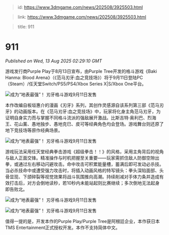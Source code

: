 > id: https://www.3dmgame.com/news/202508/3925503.html

> link: https://www.3dmgame.com/news/202508/3925503.html

> title: 911

# 911
_Published on Wed, 13 Aug 2025 02:29:10 GMT_

游戏发行商Purple Play于8月13日宣布，由Purple Tree开发的格斗游戏《Baki Hanma: Blood Arena》（《范马刃牙:血之竞技场》）将于9月11日登陆PC（Steam）/任天堂Switch/PS5/PS4/Xbox Series X|S/Xbox One平台。

![ 成为“地表最强”！ 刃牙格斗游戏9月11日发售](https://img.3dmgame.com/uploads/images/news/20250813/1755053647_420724_jpg_r.jpg)

本作改编自板垣惠介的漫画《刃牙》系列，其创作灵感源自该系列第三部《范马刃牙》的动画版本。在《范马刃牙:血之竞技场》中，玩家将化身主角范马刃牙，为证明自身实力而与掌握不同格斗流派的强敌展开激战。比斯吉特·奥利巴、烈海王、花山薰、愚地独步、愚地克巳、皮可等经典角色均会登场。游戏舞台则还原了地下竞技场等原作经典场景。

![ 成为“地表最强”！ 刃牙格斗游戏9月11日发售](https://img.3dmgame.com/uploads/images/news/20250813/1755053647_509191_jpg_r.jpg)

游戏玩法采用任天堂经典拳击游戏《超级拳击！！》的风格，采用主角背后的视角与敌人正面交锋。精准操作与时机把握至关重要——玩家需抓住敌人防御空隙出拳，或通过左右移动闪避攻击。命中攻击可积累能量槽，蓄满后即可发动必杀技。当必杀技命中或遭受强力攻击时，将插入动画风格的特写镜头：拳头深陷面部、头骨显现、下颌碎裂等视觉效果将战斗氛围推向高潮。持续削减对手体力条并造成有效打击后，对方会倒地读秒，若10秒内未能站起则比赛继续；多次倒地无法起身即告败北。

![ 成为“地表最强”！ 刃牙格斗游戏9月11日发售](https://img.3dmgame.com/uploads/images/news/20250813/1755053647_944831_jpg_r.jpg)

![ 成为“地表最强”！ 刃牙格斗游戏9月11日发售](https://img.3dmgame.com/uploads/images/news/20250813/1755053648_410537_jpg_r.jpg)

值得一提的是，开发本作的Purple Play/Purple Tree是阿根廷企业，本作获日本TMS Entertainment正式授权开发。本作不支持简体中文。
